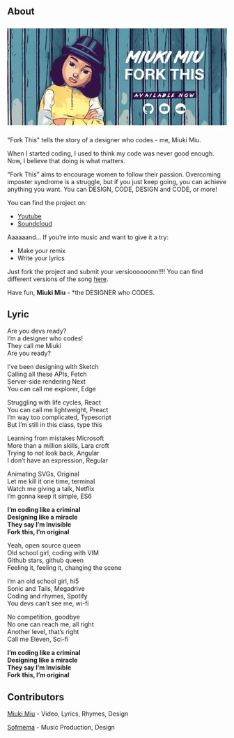 ## About

![Miuki Miu - Fork This](/images/miukimiu-fork-this.png)

"Fork This" tells the story of a designer who codes - me, Miuki Miu.

When I started coding, I used to think my code was never good enough.
Now, I believe that doing is what matters.

“Fork This” aims to encourage women to follow their passion.
Overcoming imposter syndrome is a struggle, but if you just keep going, you can achieve anything you want. You can DESIGN, CODE, DESIGN and CODE, or more!

You can find the project on:

- [Youtube](https://youtu.be/bUmWcF0GSA4)
- [Soundcloud](https://soundcloud.com/miukimiu/fork-this)

Aaaaaand... If you’re into music and want to give it a try:

- Make your remix
- Write your lyrics

Just fork the project and submit your versioooooonn!!!! You can find different versions of the song [here](/music).

Have fun,
**Miuki Miu** - \*the DESIGNER who CODES.

## Lyric

Are you devs ready?\
I’m a designer who codes!\
They call me Miuki\
Are you ready?

I’ve been designing with Sketch\
Calling all these APIs, Fetch\
Server-side rendering Next\
You can call me explorer, Edge

Struggling with life cycles, React\
You can call me lightweight, Preact\
I’m way too complicated, Typescript\
But I’m still in this class, type this

Learning from mistakes Microsoft\
More than a million skills, Lara croft\
Trying to not look back, Angular\
I don’t have an expression, Regular

Animating SVGs, Original\
Let me kill it one time, terminal\
Watch me giving a talk, Netflix\
I’m gonna keep it simple, ES6

**I’m coding like a criminal\
Designing like a miracle\
They say I’m Invisible\
Fork this, I’m original**

Yeah, open source queen\
Old school girl, coding with VIM\
Github stars, github queen\
Feeling it, feeling it, changing the scene

I’m an old school girl, hi5\
Sonic and Tails, Megadrive\
Coding and rhymes, Spotify\
You devs can’t see me, wi-fi

No competition, goodbye\
No one can reach me, all right\
Another level, that’s right\
Call me Eleven, Sci-fi

**I’m coding like a criminal\
Designing like a miracle\
They say I’m Invisible\
Fork this, I’m original**

## Contributors

[Miuki Miu](https://twitter.com/miuki_miu) - Video, Lyrics, Rhymes, Design

[Sofmema](https://twitter.com/sofmema) - Music Production, Design
